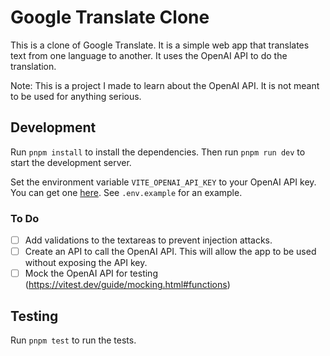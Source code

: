 # Google Translate Clone

This is a clone of Google Translate. It is a simple web app that translates text from one language to another. It uses the OpenAI API to do the translation.

Note: This is a project I made to learn about the OpenAI API. It is not meant to be used for anything serious.

## Development

Run `pnpm install` to install the dependencies. Then run `pnpm run dev` to start the development server.

Set the environment variable `VITE_OPENAI_API_KEY` to your OpenAI API key. You can get one [here](https://platform.openai.com/). See `.env.example` for an example.

### To Do

- [ ] Add validations to the textareas to prevent injection attacks.
- [ ] Create an API to call the OpenAI API. This will allow the app to be used without exposing the API key.
- [ ] Mock the OpenAI API for testing (https://vitest.dev/guide/mocking.html#functions)

## Testing

Run `pnpm test` to run the tests.
